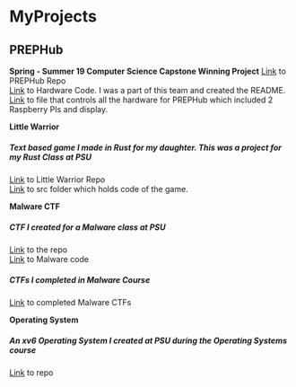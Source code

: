 # MyProjects

## PREPHub
**Spring - Summer 19 Computer Science Capstone Winning Project**
  [Link](https://github.com/dannielsotelo/PREPHub/tree/master/PREPHub-Software) to PREPHub Repo  
  [Link](https://github.com/dannielsotelo/PREPHub/tree/master/PREPHub-Software/prephub-hardware) to Hardware Code. I was a part of this team and created the README.  
  [Link](https://github.com/dannielsotelo/PREPHub/blob/master/PREPHub-Software/prephub-hardware/pi.py) to file that controls all the hardware for PREPHub which included
  2 Raspberry PIs and display.  

**Little Warrior**
##### Text based game I made in Rust for my daughter. This was a project for my Rust Class at PSU
  [Link](https://github.com/dannielsotelo/Little-Warrior) to Little Warrior Repo  
  [Link](https://github.com/dannielsotelo/Little-Warrior/tree/master/src) to src folder which holds code of the game. 

**Malware CTF**
##### CTF I created for a Malware class at PSU
  [Link](https://github.com/dannielsotelo/Malware-Project) to the repo  
  [Link](https://github.com/dannielsotelo/Malware-Project/blob/master/program.c.template) to Malware code  
##### CTFs I completed in Malware Course
  [Link](https://github.com/dannielsotelo/Malware) to completed Malware CTFs

**Operating System**
##### An xv6 Operating System I created at PSU during the Operating Systems course
  [Link](https://github.com/dannielsotelo/xv6_OS) to repo
